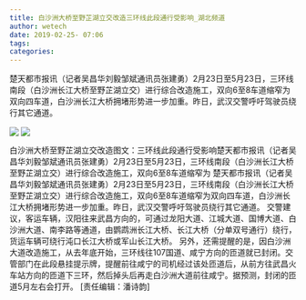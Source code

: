 ```yaml
---
title: 白沙洲大桥至野芷湖立交改造三环线此段通行受影响_湖北频道
author: wetech
date: 2019-02-25- 07:06
tags: 
categories: 
---
```

楚天都市报讯（记者吴昌华刘毅邹斌通讯员张建勇）2月23日至5月23日，三环线南段（白沙洲长江大桥至野芷湖立交）进行综合改造施工，双向6至8车道缩窄为双向四车道，白沙洲长江大桥拥堵形势进一步加重。昨日，武汉交警呼吁驾驶员绕行其它通道。
<!-- more -->
                
<img align="center" border="0" src="http://p0.ifengimg.com/a/2019_09/a3003e2f4ed102a_size27_w409_h310.jpg" />
                
<img align="center" border="0" src="http://p2.ifengimg.com/a/2016/0810/204c433878d5cf9size1_w16_h16.png" />
            
白沙洲大桥至野芷湖立交改造图文：三环线此段通行受影响楚天都市报讯（记者吴昌华刘毅邹斌通讯员张建勇）2月23日至5月23日，三环线南段（白沙洲长江大桥至野芷湖立交）进行综合改造施工，双向6至8车道缩窄为
楚天都市报讯（记者吴昌华刘毅邹斌通讯员张建勇）2月23日至5月23日，三环线南段（白沙洲长江大桥至野芷湖立交）进行综合改造施工，双向6至8车道缩窄为双向四车道，白沙洲长江大桥拥堵形势进一步加重。昨日，武汉交警呼吁驾驶员绕行其它通道。
交警建议，客运车辆，汉阳往来武昌方向的，可通过龙阳大道、江城大道、国博大道、白沙洲大道、南李路等通道，由鹦鹉洲长江大桥、长江大桥（分单双号通行）绕行，货运车辆可绕行沌口长江大桥或军山长江大桥。
另外，还需提醒的是，因白沙洲大道改造施工，从去年底开始，三环线往107国道、咸宁方向的匝道就已封闭。交管部门在此段悬挂提示牌，提醒前往咸宁的司机经过该处匝道后，从前方往武昌火车站方向的匝道下三环，然后掉头后再走白沙洲大道前往咸宁。据预测，封闭的匝道5月左右会打开。
[责任编辑：潘诗韵]
            
